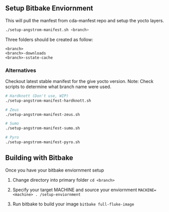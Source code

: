 
## Setup Bitbake Enviornment

This will pull the manfest from cda-manfest repo and setup the yocto layers.

```bash
./setup-angstrom-manifest.sh <branch>
```

Three folders should be created as follow:
```
<branch>
<branch>-downloads
<branch>-sstate-cache
```
### Alternatives
Checkout latest stable manifest for the give yocto version.
Note: Check scripts to determine what branch name were used.
```bash
# Hardknott (Don't use, WIP)
./setup-angstrom-manifest-hardknott.sh

# Zeus
./setup-angstrom-manifest-zeus.sh

# Sumo
./setup-angstrom-manifest-sumo.sh

# Pyro
./setup-angstrom-manifest-pyro.sh
```

## Building with Bitbake
Once you have your bitbake enviornment setup

1. Change directory into primary folder
`cd <branch>`

2. Specify your target MACHINE and source your enviornment
`MACHINE=<machine> . /setup-enviornment`

3. Run bitbake to build your image
`bitbake full-fluke-image`